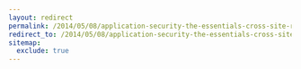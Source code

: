 ```yaml
---
layout: redirect
permalink: /2014/05/08/application-security-the-essentials-cross-site-request-forgery
redirect_to: /2014/05/08/application-security-the-essentials-cross-site-request-forgery/
sitemap:
  exclude: true
---
```

